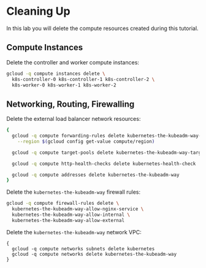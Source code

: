 # Cleaning Up

In this lab you will delete the compute resources created during this tutorial.

## Compute Instances

Delete the controller and worker compute instances:

```sh
gcloud -q compute instances delete \
  k8s-controller-0 k8s-controller-1 k8s-controller-2 \
  k8s-worker-0 k8s-worker-1 k8s-worker-2
```

## Networking, Routing, Firewalling

Delete the external load balancer network resources:

```sh
{
  gcloud -q compute forwarding-rules delete kubernetes-the-kubeadm-way-forwarding-rule \
    --region $(gcloud config get-value compute/region)

  gcloud -q compute target-pools delete kubernetes-the-kubeadm-way-target-pool

  gcloud -q compute http-health-checks delete kubernetes-health-check

  gcloud -q compute addresses delete kubernetes-the-kubeadm-way
}
```

Delete the `kubernetes-the-kubeadm-way` firewall rules:

```sh
gcloud -q compute firewall-rules delete \
  kubernetes-the-kubeadm-way-allow-nginx-service \
  kubernetes-the-kubeadm-way-allow-internal \
  kubernetes-the-kubeadm-way-allow-external
```

Delete the `kubernetes-the-kubeadm-way` network VPC:

```
{
  gcloud -q compute networks subnets delete kubernetes
  gcloud -q compute networks delete kubernetes-the-kubeadm-way
}
```

